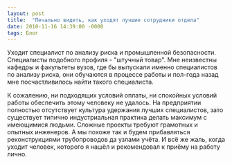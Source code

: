 ```yaml
---
layout: post
title:  "Печально видеть, как уходят лучшие сотрудники отдела"
date: 2010-11-16 14:39:00 -0000
tags: Блог
---
```


Уходит специалист по анализу риска и промышленной безопасности. Специалисты подобного профиля - "штучный товар". Мне неизвестны кафедры и факультеты вузов, где бы выпускали именно специалистов по анализу риска, они обучаются в процессе работы и пол-года назад мне посчастливилось найти такого специалиста.

К сожалению, ни подходящих условий оплаты, ни спокойных условий работы обеспечить этому человеку не удалось. На предприятии полностью отсутствует культура удержания лучших специалистов, зато существует типично индустриальная практика делать максимум с имеющимися людьми. Сложные проекты требуют грамотных и опытных инженеров. А мы похоже так и будем прибавляться реконструкциями трубопроводов да узлами учёта. И всё же жаль, когда уходит человек, которого я нашёл и рекомендовал к приёму на работу лично.